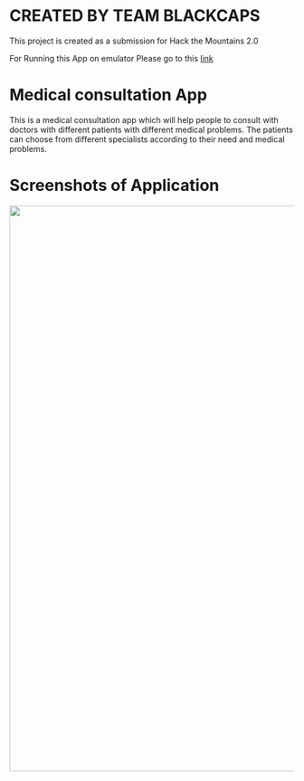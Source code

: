 # CREATED BY  TEAM BLACKCAPS
 This project is created as a submission for Hack the Mountains 2.0
  
 For Running this App on emulator Please go to this <a href="https://appetize.io/app/f38etqv0gyugrzavxeq49cr7yg?device=nexus5&scale=75&orientation=portrait&osVersion=11.0">link</a>

# Medical consultation App
 
 
This is a medical consultation app which will help people to consult with doctors with different patients with
different medical problems.
The patients can choose from different specialists according to their need and medical problems.


# Screenshots of Application










<img src="https://user-images.githubusercontent.com/73388473/123512690-8a693d00-d6a6-11eb-8e86-765501c0297a.gif" height="1000" width="2000">
